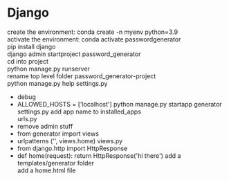 # Django

create the environment: conda create -n myenv python=3.9<br>
activate the environment: conda activate passwordgenerator<br>
pip install django<br>
django admin startproject password_generator<br>
cd into project<br>
python manage.py runserver<br>
rename top level folder password_generator-project<br>
python manage.py help
settings.py<br>
* debug
* ALLOWED_HOSTS = \['localhost']
python manage.py startapp generator<br>
settings.py add app name to installed_apps<br>
urls.py<br>
* remove admin stuff
* from generator import views
* urlpatterns ('', views.home)
views.py<br>
* from django.http import HttpResponse
* def home(request): return HttpResponse('hi there')
add a templates/generator folder<br>
add a home.html file<br>
